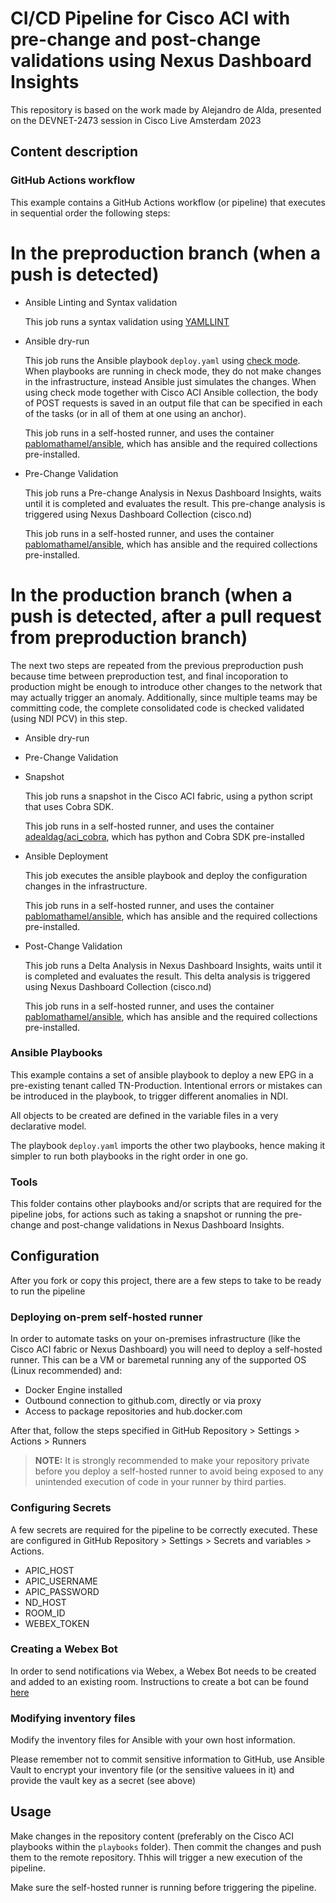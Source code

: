 # CI/CD Pipeline for Cisco ACI with pre-change and post-change validations using Nexus Dashboard Insights
This repository is based on the work made by Alejandro de Alda, presented on the DEVNET-2473 session in Cisco Live Amsterdam 2023

## Content description

### GitHub Actions workflow

This example contains a GitHub Actions workflow (or pipeline) that executes in sequential order the following steps:


In the preproduction branch (when a push is detected)
======================================================

* Ansible Linting and Syntax validation

  This job runs a syntax validation using [YAMLLINT](https://yamllint.readthedocs.io/)
  
* Ansible dry-run

  This job runs the Ansible playbook `deploy.yaml` using [check mode](https://docs.ansible.com/ansible/latest/playbook_guide/playbooks_checkmode.html#using-check-mode). When playbooks are running in check mode, they do not make changes in the infrastructure, instead Ansible just simulates the changes. When using check mode together with Cisco ACI Ansible collection, the body of POST requests is saved in an output file that can be specified in each of the tasks (or in all of them at one using an anchor).
  
  This job runs in a self-hosted runner, and uses the container [pablomathamel/ansible](https://hub.docker.com/r/pablomathamel/ansible), which has ansible and the required collections pre-installed.
  
* Pre-Change Validation

  This job runs a Pre-change Analysis in Nexus Dashboard Insights, waits until it is completed and evaluates the result. This pre-change analysis is triggered using Nexus Dashboard Collection (cisco.nd)
  
  This job runs in a self-hosted runner, and uses the container [pablomathamel/ansible](https://hub.docker.com/r/pablomathamel/ansible), which has ansible and the required collections pre-installed.
  
In the production branch (when a push is detected, after a pull request from preproduction branch)
===================================================================================================

The next two steps are repeated from the previous preproduction push because time between preproduction test, and final incoporation to production might be enough to introduce other changes to the network that may actually trigger an anomaly. Additionally, since multiple teams may be committing code, the complete consolidated code is checked validated (using NDI PCV) in this step.

* Ansible dry-run

* Pre-Change Validation

* Snapshot

  This job runs a snapshot in the Cisco ACI fabric, using a python script that uses Cobra SDK. 
  
  This job runs in a self-hosted runner, and uses the container [adealdag/aci_cobra](https://hub.docker.com/r/adealdag/aci_cobra), which has python and Cobra SDK pre-installed
  
* Ansible Deployment

  This job executes the ansible playbook and deploy the configuration changes in the infrastructure.
  
  This job runs in a self-hosted runner, and uses the container [pablomathamel/ansible](https://hub.docker.com/r/pablomathamel/ansible), which has ansible and the required collections pre-installed.
  
* Post-Change Validation

  This job runs a Delta Analysis in Nexus Dashboard Insights, waits until it is completed and evaluates the result. This delta analysis is triggered using Nexus Dashboard Collection (cisco.nd)
  
  This job runs in a self-hosted runner, and uses the container [pablomathamel/ansible](https://hub.docker.com/r/pablomathamel/ansible), which has ansible and the required collections pre-installed.
  

### Ansible Playbooks
  
This example contains a set of ansible playbook to deploy a new EPG in a pre-existing tenant called TN-Production. Intentional errors or mistakes can be introduced in the playbook, to trigger different anomalies in NDI.  

All objects to be created are defined in the variable files in a very declarative model.

The playbook `deploy.yaml` imports the other two playbooks, hence making it simpler to run both playbooks in the right order in one go.

### Tools

This folder contains other playbooks and/or scripts that are required for the pipeline jobs, for actions such as taking a snapshot or running the pre-change and post-change validations in Nexus Dashboard Insights.

## Configuration

After you fork or copy this project, there are a few steps to take to be ready to run the pipeline

### Deploying on-prem self-hosted runner

In order to automate tasks on your on-premises infrastructure (like the Cisco ACI fabric or Nexus Dashboard) you will need to deploy a self-hosted runner. This can be a VM or baremetal running any of the supported OS (Linux recommended) and:

* Docker Engine installed
* Outbound connection to github.com, directly or via proxy
* Access to package repositories and hub.docker.com

After that, follow the steps specified in GitHub Repository > Settings > Actions > Runners

> **NOTE:** It is strongly recommended to make your repository private before you deploy a self-hosted runner to avoid being exposed to any unintended execution of code in your runner by third parties.

### Configuring Secrets

A few secrets are required for the pipeline to be correctly executed. These are configured in GitHub Repository > Settings > Secrets and variables > Actions.

* APIC_HOST
* APIC_USERNAME
* APIC_PASSWORD
* ND_HOST
* ROOM_ID
* WEBEX_TOKEN

### Creating a Webex Bot

In order to send notifications via Webex, a Webex Bot needs to be created and added to an existing room. Instructions to create a bot can be found [here](https://developer.webex.com/docs/bots)

### Modifying inventory files

Modify the inventory files for Ansible with your own host information.

Please remember not to commit sensitive information to GitHub, use Ansible Vault to encrypt your inventory file (or the sensitive valuees in it) and provide the vault key as a secret (see above)

## Usage

Make changes in the repository content (preferably on the Cisco ACI playbooks within the `playbooks` folder). Then commit the changes and push them to the remote repository. Thhis will trigger a new execution of the pipeline.

Make sure the self-hosted runner is running before triggering the pipeline.